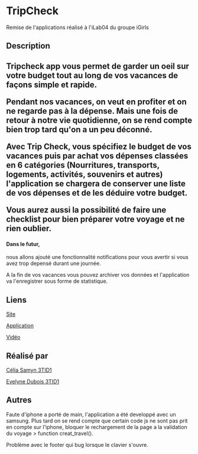 TripCheck
================

Remise de l'applications réalisé à l'iLab04 du groupe iGirls

<h2>Description<h2>
<p>Tripcheck app vous permet de garder un oeil sur votre budget tout au long de vos vacances 
de façons simple et rapide.</p>

<p>Pendant nos vacances, on veut en profiter et on ne regarde pas à la dépense. Mais une fois de retour à notre vie quotidienne, on se rend compte bien trop tard qu'on a un peu déconné.</p>

<p>Avec Trip Check, vous spécifiez le budget de vos vacances puis par achat vos dépenses classées en 6 catégories (Nourritures, transports, logements, activités, souvenirs et autres) l'application se chargera de conserver une liste de vos dépenses et de les déduire votre budget.</p>

<p>Vous aurez aussi la possibilité de faire une checklist pour bien préparer votre voyage et ne rien oublier.</p>

<h4>Dans le futur,</h4>
<p>nous allons ajouté une fonctionnalité notifications pour vous avertir si vous avez trop depensé durant une journée. 
<p>A la fin de vos vacances vous pouvez archiver vos données et l'application va l'enregistrer sous forme de statistique.</p>

<h2>Liens</h2>

<p><a href="http://evelynedubois.be/presentation/" target="_blank">Site</a></p>
<p><a href="http://evelynedubois.be/tripcheck/" target="_blank">Application</a></p>
<p><a href="http://www.youtube.com/watch?v=CcONLWt6ztg" target="_blank">Vidéo</a></p>

<h2>Réalisé par</h2>
<p><a href="https://twitter.com/CSskellington" target="_blank">Célia Samyn 3TID1</a></p>
<p><a href="https://twitter.com/Frenchdede89" target="_blank">Evelyne Dubois 3TID1</a></p>


<h2>Autres</h2>
<p>Faute d'iphone a porté de main, l'application a été developpé avec un samsung. Plus tard on se rend compte que certain code js ne sont pas prit en compte sur l'iphone, bloquer le rechargement de la page a la validation du voyage > function creat_travel().</p>
<p>Problème avec le footer qui bug lorsque le clavier s'ouvre.</p>
